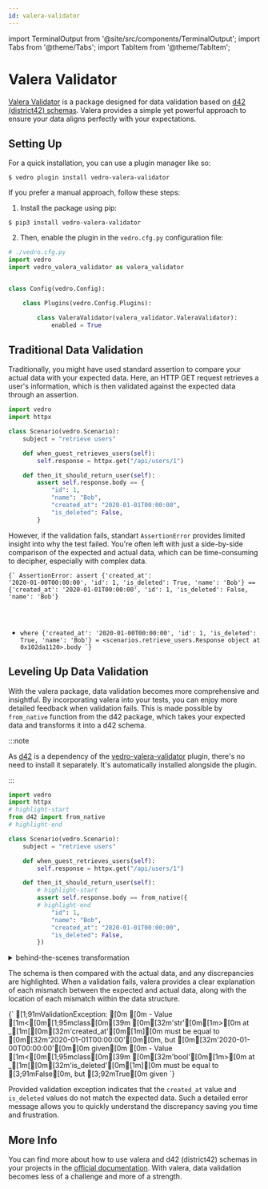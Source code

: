 ```yaml
---
id: valera-validator
---
```


import TerminalOutput from '@site/src/components/TerminalOutput';
import Tabs from '@theme/Tabs';
import TabItem from '@theme/TabItem';

# Valera Validator

[Valera Validator](https://pypi.org/project/valera) is a package designed for data validation based on [d42 (district42) schemas](https://d42.vedro.io/docs/quick-start). Valera provides a simple yet powerful approach to ensure your data aligns perfectly with your expectations.

## Setting Up

<Tabs>
  <TabItem value="quick" label="Quick" default>

For a quick installation, you can use a plugin manager like so:

```shell
$ vedro plugin install vedro-valera-validator
```

  </TabItem>
  <TabItem value="manual" label="Manual">

If you prefer a manual approach, follow these steps:

1. Install the package using pip:

```shell
$ pip3 install vedro-valera-validator
```

2. Then, enable the plugin in the `vedro.cfg.py` configuration file:

```python
# ./vedro.cfg.py
import vedro
import vedro_valera_validator as valera_validator


class Config(vedro.Config):

    class Plugins(vedro.Config.Plugins):

        class ValeraValidator(valera_validator.ValeraValidator):
            enabled = True
```

  </TabItem>
</Tabs>

## Traditional Data Validation

Traditionally, you might have used standard assertion to compare your actual data with your expected data. Here, an HTTP GET request retrieves a user's information, which is then validated against the expected data through an assertion.

```python
import vedro
import httpx

class Scenario(vedro.Scenario):
    subject = "retrieve users"

    def when_guest_retrieves_users(self):
        self.response = httpx.get("/api/users/1")

    def then_it_should_return_user(self):
        assert self.response.body == {
            "id": 1,
            "name": "Bob",
            "created_at": "2020-01-01T00:00:00",
            "is_deleted": False,
        }
```

However, if the validation fails, standart `AssertionError` provides limited insight into why the test failed. You're often left with just a side-by-side comparison of the expected and actual data, which can be time-consuming to decipher, especially with complex data.

<code className='word-wrap'>{`
AssertionError: assert {'created_at': '2020-01-00T00:00:00', 'id': 1, 'is_deleted': True, 'name': 'Bob'} == {'created_at': '2020-01-01T00:00:00', 'id': 1, 'is_deleted': False, 'name': 'Bob'}
 +  where {'created_at': '2020-01-00T00:00:00', 'id': 1, 'is_deleted': True, 'name': 'Bob'} = <scenarios.retrieve_users.Response object at 0x102da1120>.body
`}</code>

## Leveling Up Data Validation

With the valera package, data validation becomes more comprehensive and insightful. By incorporating valera into your tests, you can enjoy more detailed feedback when validation fails. This is made possible by `from_native` function from the d42 package, which takes your expected data and transforms it into a d42 schema.

:::note

As [d42](https://pypi.org/project/d42/) is a dependency of the [vedro-valera-validator](https://pypi.org/project/vedro-valera-validator/) plugin, there's no need to install it separately. It's automatically installed alongside the plugin.

:::

```python
import vedro
import httpx
# highlight-start
from d42 import from_native
# highlight-end

class Scenario(vedro.Scenario):
    subject = "retrieve users"

    def when_guest_retrieves_users(self):
        self.response = httpx.get("/api/users/1")

    def then_it_should_return_user(self):
        # highlight-start
        assert self.response.body == from_native({
        # highlight-end
            "id": 1,
            "name": "Bob",
            "created_at": "2020-01-01T00:00:00",
            "is_deleted": False,
        })
```

<details>
    <summary>behind-the-scenes transformation</summary>
    <div>

```python
from d42 import from_native, schema

from_native({
    "id": 1,
    "name": "Bob",
    "created_at": "2020-01-01T00:00:00",
    "is_deleted": False,
})

# is equivalent to

schema.dict({
    "id": schema.int(1),
    "name": schema.str("Bob"),
    "created_at": schema.str("2020-01-01T00:00:00"),
    "is_deleted": schema.bool(False)
})
```

</div>
</details>

The schema is then compared with the actual data, and any discrepancies are highlighted. When a validation fails, valera provides a clear explanation of each mismatch between the expected and actual data, along with the location of each mismatch within the data structure.

<TerminalOutput>
{`
[1;91mValidationException: [0m
[0m - Value [1m<[0m[1;95mclass[0m[39m [0m[32m'str'[0m[1m>[0m at _[1m[[0m[32m'created_at'[0m[1m][0m must be equal to [0m[32m'2020-01-01T00:00:00'[0m[0m, but [0m[32m'2020-01-00T00:00:00'[0m[0m given[0m
[0m - Value [1m<[0m[1;95mclass[0m[39m [0m[32m'bool'[0m[1m>[0m at _[1m[[0m[32m'is_deleted'[0m[1m][0m must be equal to [3;91mFalse[0m, but [3;92mTrue[0m given
`}
</TerminalOutput>

Provided validation exception indicates that the `created_at` value and `is_deleted` values do not match the expected data. Such a detailed error message allows you to quickly understand the discrepancy saving you time and frustration.

## More Info

You can find more about how to use valera and d42 (district42) schemas in your projects in the [official documentation](https://d42.vedro.io/docs/quick-start). With valera, data validation becomes less of a challenge and more of a strength.
